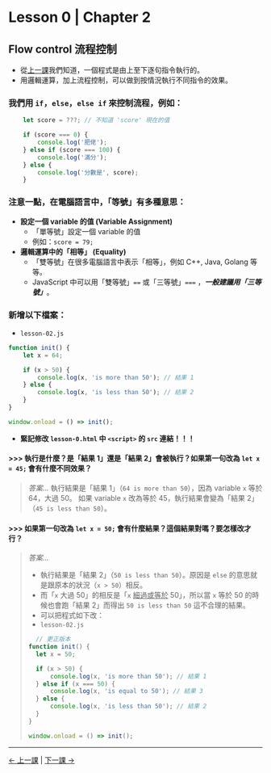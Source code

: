 # Lesson 0 | Chapter 2

## Flow control 流程控制
- 從[上一課](lesson-01.md)我們知道，一個程式是由上至下逐句指令執行的。
- 用邏輯運算，加上流程控制，可以做到按情況執行不同指令的效果。

### 我們用 `if`，`else`，`else if` 來控制流程，例如：
```javascript
	let score = ???; // 不知道 'score' 現在的值

	if (score === 0) {
		console.log('肥佬');
	} else if (score === 100) {
		console.log('滿分');
	} else {
		console.log('分數是', score);
	}
```

### 注意一點，在電腦語言中，「等號」有多種意思：
- **設定一個 variable 的值 (Variable Assignment)**
  - 「單等號」設定一個 variable 的值
  - 例如：`score = 79;`
- **邏輯運算中的「相等」 (Equality)**
  - 「雙等號」在很多電腦語言中表示「相等」，例如 C++, Java, Golang 等等。
  -  JavaScript 中可以用「雙等號」`==` 或「三等號」`===` ，**_一般建議用「三等號」_**。

### 新增以下檔案：
- `lesson-02.js`
```javascript
function init() {
	let x = 64;

	if (x > 50) {
		console.log(x, 'is more than 50'); // 結果 1
	} else {
		console.log(x, 'is less than 50'); // 結果 2
	}
}

window.onload = () => init();
```
- **緊記修改 `lesson-0.html` 中 `<script>` 的 `src` 連結！！！**

#### >>> 執行是什麼？是「結果 1」還是「結果 2」會被執行？如果第一句改為 `let x = 45;` 會有什麼不同效果？
> _答案..._
> 執行結果是「結果 1」（`64 is more than 50`），因為 variable `x` 等於 64，大過 50。
> 如果 variable `x` 改為等於 45，執行結果會變為「結果 2」（`45 is less than 50`）。

#### >>> 如果第一句改為 `let x = 50;` 會有什麼結果？這個結果對嗎？要怎樣改才行？
> _答案..._
> - 執行結果是「結果 2」（`50 is less than 50`）。原因是 `else` 的意思就是跟原本的狀況（`x > 50`）相反。
> - 而「`x` 大過 50」的相反是「`x` <ins>細過或等於</ins> 50」，所以當 `x` 等於 50 的時候也會跑「結果 2」而得出 `50 is less than 50` 這不合理的結果。
> - 可以把程式如下改：
> - `lesson-02.js`
> ```javascript
>	// 更正版本
> function init() {
> 	let x = 50;
> 
> 	if (x > 50) {
> 		console.log(x, 'is more than 50'); // 結果 1
> 	} else if (x === 50) {
> 		console.log(x, 'is equal to 50'); // 結果 3
> 	} else {
> 		console.log(x, 'is less than 50'); // 結果 2
> 	}
> }
> 
> window.onload = () => init();
> ```

---

[← 上一課](lesson-01.md) | [下一課 →](lesson-03.md)
